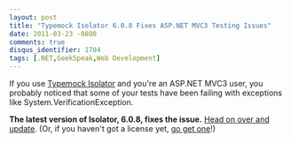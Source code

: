 ```yaml
---
layout: post
title: "Typemock Isolator 6.0.8 Fixes ASP.NET MVC3 Testing Issues"
date: 2011-03-23 -0800
comments: true
disqus_identifier: 1704
tags: [.NET,GeekSpeak,Web Development]
---
```

If you use [Typemock
Isolator](http://www.plimus.com/jsp/redirect.jsp?contractId=1655929&referrer=tillig)
and you're an ASP.NET MVC3 user, you probably noticed that some of your
tests have been failing with exceptions like
System.VerificationException.

**The latest version of Isolator, 6.0.8, fixes the issue.** [Head on
over and
update](http://http://www.plimus.com/jsp/redirect.jsp?contractId=1655929&referrer=tillig).
(Or, if you haven't got a license yet, [go get
one](https://www.plimus.com/jsp/buynow.jsp?contractId=2007474&referrer=tillig)!)

